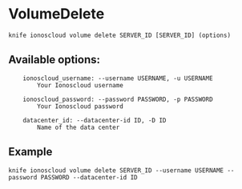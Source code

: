 # VolumeDelete



    knife ionoscloud volume delete SERVER_ID [SERVER_ID] (options)


## Available options:

```
    ionoscloud_username: --username USERNAME, -u USERNAME
        Your Ionoscloud username

    ionoscloud_password: --password PASSWORD, -p PASSWORD
        Your Ionoscloud password

    datacenter_id: --datacenter-id ID, -D ID
        Name of the data center

```

## Example

    knife ionoscloud volume delete SERVER_ID --username USERNAME --password PASSWORD --datacenter-id ID

